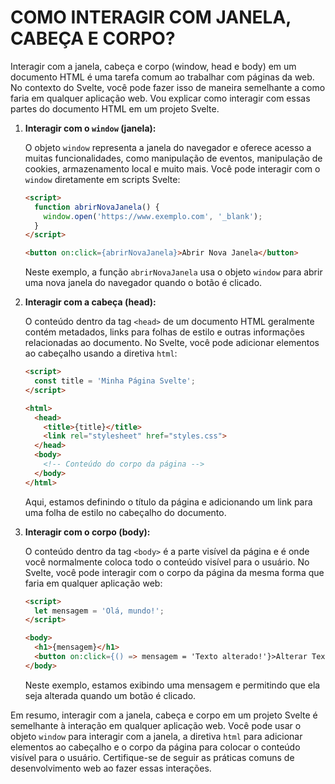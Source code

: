 # COMO INTERAGIR COM JANELA, CABEÇA E CORPO?
Interagir com a janela, cabeça e corpo (window, head e body) em um documento HTML é uma tarefa comum ao trabalhar com páginas da web. No contexto do Svelte, você pode fazer isso de maneira semelhante a como faria em qualquer aplicação web. Vou explicar como interagir com essas partes do documento HTML em um projeto Svelte.

1. **Interagir com o `window` (janela):**

   O objeto `window` representa a janela do navegador e oferece acesso a muitas funcionalidades, como manipulação de eventos, manipulação de cookies, armazenamento local e muito mais. Você pode interagir com o `window` diretamente em scripts Svelte:

   ```html
   <script>
     function abrirNovaJanela() {
       window.open('https://www.exemplo.com', '_blank');
     }
   </script>

   <button on:click={abrirNovaJanela}>Abrir Nova Janela</button>
   ```

   Neste exemplo, a função `abrirNovaJanela` usa o objeto `window` para abrir uma nova janela do navegador quando o botão é clicado.

2. **Interagir com a cabeça (head):**

   O conteúdo dentro da tag `<head>` de um documento HTML geralmente contém metadados, links para folhas de estilo e outras informações relacionadas ao documento. No Svelte, você pode adicionar elementos ao cabeçalho usando a diretiva `html`:

   ```html
   <script>
     const title = 'Minha Página Svelte';
   </script>

   <html>
     <head>
       <title>{title}</title>
       <link rel="stylesheet" href="styles.css">
     </head>
     <body>
       <!-- Conteúdo do corpo da página -->
     </body>
   </html>
   ```

   Aqui, estamos definindo o título da página e adicionando um link para uma folha de estilo no cabeçalho do documento.

3. **Interagir com o corpo (body):**

   O conteúdo dentro da tag `<body>` é a parte visível da página e é onde você normalmente coloca todo o conteúdo visível para o usuário. No Svelte, você pode interagir com o corpo da página da mesma forma que faria em qualquer aplicação web:

   ```html
   <script>
     let mensagem = 'Olá, mundo!';
   </script>

   <body>
     <h1>{mensagem}</h1>
     <button on:click={() => mensagem = 'Texto alterado!'}>Alterar Texto</button>
   </body>
   ```

   Neste exemplo, estamos exibindo uma mensagem e permitindo que ela seja alterada quando um botão é clicado.

Em resumo, interagir com a janela, cabeça e corpo em um projeto Svelte é semelhante à interação em qualquer aplicação web. Você pode usar o objeto `window` para interagir com a janela, a diretiva `html` para adicionar elementos ao cabeçalho e o corpo da página para colocar o conteúdo visível para o usuário. Certifique-se de seguir as práticas comuns de desenvolvimento web ao fazer essas interações.